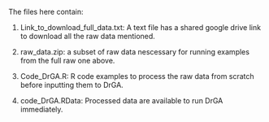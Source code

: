 The files here contain:
1. Link_to_download_full_data.txt: A text file has a shared google drive link to download all the raw data mentioned.

2. raw_data.zip: a subset of raw data nescessary for running examples from the full raw one above.

3. Code_DrGA.R: R code examples to process the raw data from scratch before inputting them to DrGA.

4. code_DrGA.RData:  Processed data are available to run DrGA immediately.